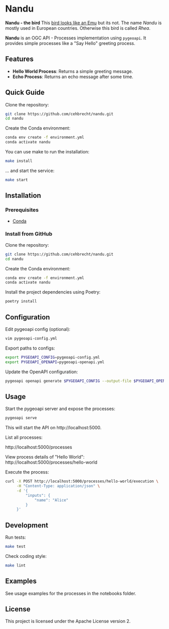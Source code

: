 # Nandu

**Nandu - the bird**
    This [bird looks like an Emu](https://www.gardenandpatiohomeguide.com/birds-that-look-like-emus/) but its not. The name *Nandu* is mostly used in European countries. Otherwise this bird is called *Rhea*.
    

**Nandu** is an OGC API - Processes implementation using `pygeoapi`. It provides simple processes like a "Say Hello" greeting process.

## Features

- **Hello World Process**: Returns a simple greeting message.
- **Echo Process**: Returns an echo message after some time.

## Quick Guide

Clone the repository:
```bash
git clone https://github.com/cehbrecht/nandu.git
cd nandu
```

Create the Conda environment:
```bash
conda env create -f environment.yml
conda activate nandu
```

You can use make to run the installation:
```bash
make install
```

... and start the service:
```bash
make start
```

## Installation

### Prerequisites

- [Conda](https://docs.conda.io/projects/conda/en/latest/user-guide/install/)

### Install from GitHub

Clone the repository:

```bash
git clone https://github.com/cehbrecht/nandu.git
cd nandu
```

Create the Conda environment:

```bash
conda env create -f environment.yml
conda activate nandu
```

Install the project dependencies using Poetry:
```bash
poetry install
```

## Configuration

Edit pygeoapi config (optional):
```bash
vim pygeoapi-config.yml
```

Export paths to configs:

```bash
export PYGEOAPI_CONFIG=pygeoapi-config.yml
export PYGEOAPI_OPENAPI=pygeoapi-openapi.yml 
```

Update the OpenAPI configuration:

```bash
pygeoapi openapi generate $PYGEOAPI_CONFIG --output-file $PYGEOAPI_OPENAPI
```

## Usage

Start the pygeoapi server and expose the processes:
```bash
pygeoapi serve
```

This will start the API on http://localhost:5000.


List all processes:

http://localhost:5000/processes



View process details of "Hello World":
http://localhost:5000/processes/hello-world


Execute the process:
```bash
curl -X POST http://localhost:5000/processes/hello-world/execution \
     -H "Content-Type: application/json" \
     -d '{
         "inputs": {
             "name": "Alice"
         }
     }'
```

## Development

Run tests:
```bash
make test
```

Check coding style:
```bash
make lint
```

## Examples

See usage examples for the processes in the notebooks folder.

## License

This project is licensed under the Apache License version 2.



